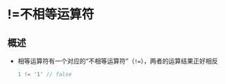 # !=不相等运算符

## 概述

+ 相等运算符有一个对应的“不相等运算符”（`!=`），两者的运算结果正好相反

    ```js
    1 != '1' // false
    ```
